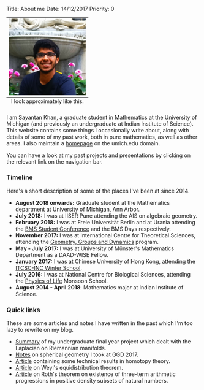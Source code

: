 Title: About me
Date: 14/12/2017
Priority: 0

<table class="image">
<caption align="bottom">I look approximately like this.</caption>
<tr><td><img src="../images/photo.jpg" alt="drawing" width="200"/></td></tr>
</table>

 I am Sayantan Khan, a graduate student in Mathematics at the University of Michigan
 (and previously an undergraduate at Indian Institute of Science).
 This website contains some things I occasionally
 write about, along with details of some of my
 past work, both in pure mathematics, as well as other areas. I also maintain
 a [homepage](http://www-personal.umich.edu/~saykhan/) on the umich.edu domain.

You can have a look at my past projects and presentations by clicking on the
 relevant link on the navigation bar.

### Timeline
Here's a short description of some of the places I've been at since 2014.

- **August 2018 onwards:** Graduate student at the Mathematics department at University
of Michigan, Ann Arbor.
- **July 2018:** I was at IISER Pune attending the AIS on algebraic geometry.
- **February 2018:** I was at Freie Universität Berlin and at Urania attending
the [BMS Student Conference](https://bmsstudconf.github.io/2018/index.html) and the
BMS Days respectively.
- **November 2017:** I was at International Centre for Theoretical Sciences,
attending the [Geometry, Groups and
Dynamics](https://www.icts.res.in/program/ggd2017) program.
- **May - July 2017:** I was at University of Münster's Mathematics Department
as a DAAD-WISE Fellow.
- **January 2017:** I was at Chinese University of Hong Kong, attending the
[ITCSC-INC Winter School](http://www.itcsc.cuhk.edu.hk/Winter_School/Winter_School_2017/index.html).
- **July 2016:** I was at National Centre for Biological Sciences, attending
the [Physics of Life](https://theory.ncbs.res.in/physlife2016) Monsoon School.
- **August 2014 - April 2018**: Mathematics major at Indian Institute of Science.

### Quick links

These are some articles and notes I have written in the past which I'm too lazy to
rewrite on my blog.

- [Summary](pdfs/thesis_summary/thesis-summary.pdf) of my undergraduate final year project
which dealt with the Laplacian on Riemannian manifolds.
- [Notes](pdfs/ggd_notes/spherical_geometry.pdf) on spherical geometry I took
at GGD 2017.
- [Article](pdfs/articles/technical_results.pdf) containing some
  technical results in homotopy theory.
- [Article](pdfs/articles/weyls.pdf) on Weyl's equidistribution theorem.
- [Article](pdfs/articles/roths.pdf) on Roth's theorem on existence of
  three-term arithmetic progressions in positive density subsets of natural
  numbers.
